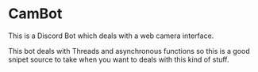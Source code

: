 # CamBot

This is a Discord Bot which deals with a web camera interface.

This bot deals with Threads and asynchronous functions so this is a good snipet source to take when you want to deals with this kind of stuff.
